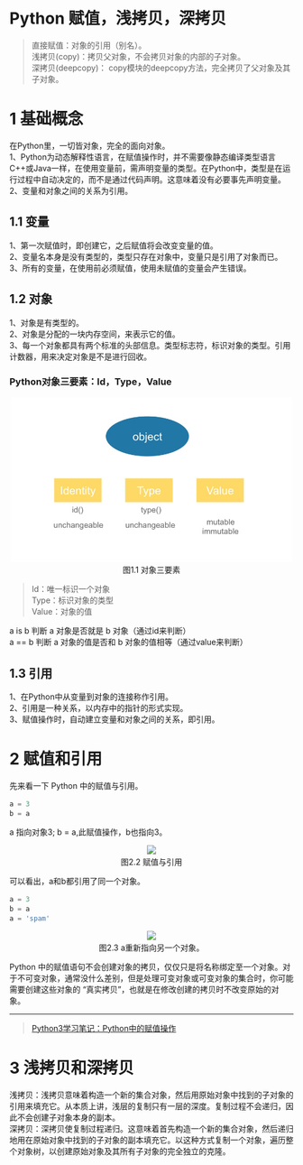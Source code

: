 Python 赋值，浅拷贝，深拷贝
=========================

> 直接赋值：对象的引用（别名）。    
> 浅拷贝(copy)：拷贝父对象，不会拷贝对象的内部的子对象。    
> 深拷贝(deepcopy)： copy模块的deepcopy方法，完全拷贝了父对象及其子对象。    

# 1 基础概念

在Python里，一切皆对象，完全的面向对象。  
1、Python为动态解释性语言，在赋值操作时，并不需要像静态编译类型语言C++或Java一样，在使用变量前，需声明变量的类型。在Python中，类型是在运行过程中自动决定的，而不是通过代码声明。这意味着没有必要事先声明变量。   
2、变量和对象之间的关系为引用。  



## 1.1 变量

1、第一次赋值时，即创建它，之后赋值将会改变变量的值。   
2、变量名本身是没有类型的，类型只存在对象中，变量只是引用了对象而已。  
3、所有的变量，在使用前必须赋值，使用未赋值的变量会产生错误。  

## 1.2 对象

1、对象是有类型的。  
2、对象是分配的一块内存空间，来表示它的值。  
3、每一个对象都具有两个标准的头部信息。类型标志符，标识对象的类型。引用计数器，用来决定对象是不是进行回收。

### Python对象三要素：Id，Type，Value
<div align=center>
<img width="500" src="img/1.1.jpg"/>
</div>
<div align=center>图1.1 对象三要素</div>

> Id：唯一标识一个对象   
> Type：标识对象的类型  
> Value：对象的值  

a is b 判断 a 对象是否就是 b 对象（通过id来判断）   
a == b 判断 a 对象的值是否和 b 对象的值相等（通过value来判断）     

## 1.3 引用

1、在Python中从变量到对象的连接称作引用。  
2、引用是一种关系，以内存中的指针的形式实现。  
3、赋值操作时，自动建立变量和对象之间的关系，即引用。  

# 2 赋值和引用
先来看一下 Python 中的赋值与引用。

``` python
a = 3
b = a
```
a 指向对象3; b = a,此赋值操作，b也指向3。   
<div align=center>
<img width="300" src="img/2.2.jpg"/>
</div>
<div align=center>图2.2 赋值与引用</div>

可以看出，a和b都引用了同一个对象。

``` python
a = 3
b = a
a = 'spam'
```
<div align=center>
<img width="300" src="img/2.3.jpg"/>
</div>
<div align=center>图2.3 a重新指向另一个对象。</div>

Python 中的赋值语句不会创建对象的拷贝，仅仅只是将名称绑定至一个对象。对于不可变对象，通常没什么差别，但是处理可变对象或可变对象的集合时，你可能需要创建这些对象的 “真实拷贝”，也就是在修改创建的拷贝时不改变原始的对象。

-----------
> [Python3学习笔记：Python中的赋值操作](https://blog.csdn.net/DFIE1234/article/details/86477311?utm_source=distribute.pc_relevant.none-task)

# 3 浅拷贝和深拷贝

浅拷贝：浅拷贝意味着构造一个新的集合对象，然后用原始对象中找到的子对象的引用来填充它。从本质上讲，浅层的复制只有一层的深度。复制过程不会递归，因此不会创建子对象本身的副本。    
深拷贝：深拷贝使复制过程递归。这意味着首先构造一个新的集合对象，然后递归地用在原始对象中找到的子对象的副本填充它。以这种方式复制一个对象，遍历整个对象树，以创建原始对象及其所有子对象的完全独立的克隆。

